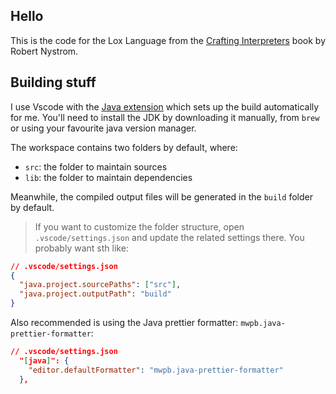 ## Hello

This is the code for the Lox Language from the [Crafting
Interpreters](http://craftinginterpreters.com/) book by Robert Nystrom.

## Building stuff

I use Vscode with the [Java
extension](https://marketplace.visualstudio.com/items?itemName=vscjava.vscode-java-pack)
which sets up the build automatically for me. You'll need to install the JDK by
downloading it manually, from `brew` or using your favourite java version manager.

The workspace contains two folders by default, where:

- `src`: the folder to maintain sources
- `lib`: the folder to maintain dependencies

Meanwhile, the compiled output files will be generated in the `build` folder by default.

> If you want to customize the folder structure, open `.vscode/settings.json`
> and update the related settings there. You probably want sth like:

```json
// .vscode/settings.json
{
  "java.project.sourcePaths": ["src"],
  "java.project.outputPath": "build"
}
```

Also recommended is using the Java prettier formatter:
`mwpb.java-prettier-formatter`:

```json
// .vscode/settings.json
  "[java]": {
    "editor.defaultFormatter": "mwpb.java-prettier-formatter"
  },
```

